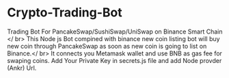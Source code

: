 # Crypto-Trading-Bot
Trading Bot For PancakeSwap/SushiSwap/UniSwap on Binance Smart Chain </ br>
This Node js Bot compined with binance new coin listing bot will buy new coin through PancakeSwap as soon as new coin is going to list on Binance.</ br>
It connects you Metamask wallet and use BNB as gas fee for swaping coins. Add Your Private Key in secrets.js file and add Node provder (Ankr) Url.

